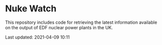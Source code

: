 # Nuke Watch

This repository includes code for retrieving the latest information available on the output of EDF nuclear power plants in the UK.

Last updated: 2021-04-09 10:11